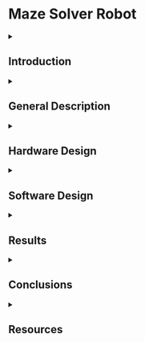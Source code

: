 # Maze Solver Robot

<details>
  <summary> <h2>  Introduction </h2> </summary>
  
##
  
  This project brings the concept of autonomous navigation into the real world. Building a maze solver robot that can detect and navigate through mazes using sensors and algorithms — all powered by an Arduino microcontroller. 
  
This project combines hardware assembly and software development, making it a hands-on learning experience for enthusiasts interested in robotics, microcontrollers, and problem-solving. By leveraging sensors, algorithms, and microcontroller programming, a maze solver robot can effectively detect and avoid obstacles, map its environment, and reach its destination efficiently.


##
</details>


<details>
  <summary> <h2> General Description </h2> </summary>

  ##
  
The maze solver robot consists of several interconnected modules: a power supply to energize the system, sensors for obstacle detection, a microcontroller to process data and implement the maze-solving algorithm, a motor driver to control wheel motion, and actuators to enable movement. These modules work together to ensure the robot can detect walls, decide the optimal direction, and navigate through the maze autonomously. The ultrasonic sensors continuously relay distance measurements to the microcontroller, which interprets the data, computes the next move, and sends corresponding commands to the motors.

##
</details>


<details>
  <summary> <h2> Hardware Design </h2> </summary>

  ##
  
   ### 1. List of components: 
   
- Arduino Uno microcontroller board
- HC-SR04 ultrasonic sensors (x3)
- L298N motor driver module
- DC motors with wheels (x4)
- Rechargeable battery pack 
- Power switch
- Jumper wires and connectors
- Robot chassis
  
##
</details>

<details>
  <summary> <h2> Software Design </h2> </summary>

  ##
  ### Development enviroment:
  
  I will use the PlatformIO IDE extension within Visual Studio Code.

  
   TBD
  
##
</details>

<details>
  <summary> <h2> Results </h2> </summary>

  ##
   TBD
  
##
</details>

<details>
  <summary> <h2> Conclusions </h2> </summary>

  ##
   TBD
  
##
</details>

<details>
  <summary> <h2> Resources </h2> </summary>
  
  ##

   TBD
  
##
</details>
